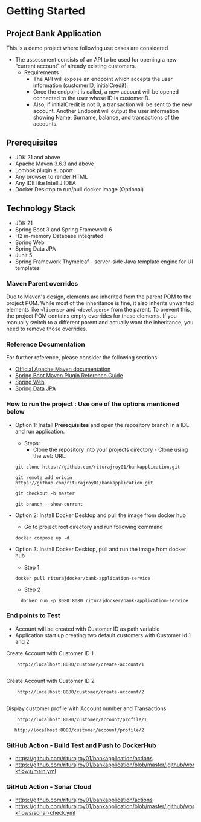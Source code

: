 # Getting Started
## Project Bank Application
This is a demo project where following use cases are considered

* The assessment consists of an API to be used for opening a new “current account” of already existing
customers.
  * Requirements
    * The API will expose an endpoint which accepts the user information (customerID,
initialCredit).
    * Once the endpoint is called, a new account will be opened connected to the user whose ID is
customerID.
    * Also, if initialCredit is not 0, a transaction will be sent to the new account.
Another Endpoint will output the user information showing Name, Surname, balance, and
transactions of the accounts.

## Prerequisites
* JDK 21 and above
* Apache Maven 3.6.3 and above
* Lombok plugin support
* Any browser to render HTML
* Any IDE like IntelliJ IDEA
* Docker Desktop to run/pull docker image (Optional)

## Technology Stack
* JDK 21
* Spring Boot 3 and Spring Framework 6
* H2 in-memory Database integrated
* Spring Web
* Spring Data JPA
* Junit 5
* Spring Framework Thymeleaf - server-side Java template engine for UI templates

### Maven Parent overrides

Due to Maven's design, elements are inherited from the parent POM to the project POM.
While most of the inheritance is fine, it also inherits unwanted elements like `<license>` and `<developers>` from the parent.
To prevent this, the project POM contains empty overrides for these elements.
If you manually switch to a different parent and actually want the inheritance, you need to remove those overrides.

### Reference Documentation
For further reference, please consider the following sections:

* [Official Apache Maven documentation](https://maven.apache.org/guides/index.html)
* [Spring Boot Maven Plugin Reference Guide](https://docs.spring.io/spring-boot/3.4.0/maven-plugin)
* [Spring Web](https://docs.spring.io/spring-boot/3.4.0/reference/web/servlet.html)
* [Spring Data JPA](https://docs.spring.io/spring-boot/3.4.0/reference/data/sql.html#data.sql.jpa-and-spring-data)


### How to run the project : Use one of the options mentioned below
* Option 1: Install **Prerequisites** and open the repository branch in a IDE and run application.
  * Steps:    
    * Clone the repository into your projects directory - Clone using the web URL:
      
  ```
  git clone https://github.com/riturajroy01/bankapplication.git
  ```
   ```
  git remote add origin https://github.com/riturajroy01/bankapplication.git
  ```
    ```
  git checkout -b master
  ```
     ```
  git branch --show-current
  ```


* Option 2: Install Docker Desktop and pull the image from docker hub
    * Go to project root directory and run following command

    ```
    docker compose up -d
    ```

* Option 3: Install Docker Desktop, pull and run the image from docker hub
     * Step 1
    
    ```
    docker pull riturajdocker/bank-application-service
    ```
   * Step 2
  ```
    docker run -p 8080:8080 riturajdocker/bank-application-service
    ```

### End points to Test
* Account will be created with Customer ID as path variable
* Application start up creating two default customers with Customer Id 1 and 2

Create Account with Customer ID 1
```
    http://localhost:8080/customer/create-account/1
   
```
Create Account with Customer ID 2
```
    http://localhost:8080/customer/create-account/2
    
```
Display customer profile with Account number and Transactions
```
    http://localhost:8080/customer/account/profile/1
```    
    
 ```
    http://localhost:8080/customer/account/profile/2
 ```

### GitHub Action - Build Test and Push to DockerHub
* https://github.com/riturajroy01/bankapplication/actions
* https://github.com/riturajroy01/bankapplication/blob/master/.github/workflows/main.yml

### GitHub Action - Sonar Cloud
* https://github.com/riturajroy01/bankapplication/actions
* https://github.com/riturajroy01/bankapplication/blob/master/.github/workflows/sonar-check.yml